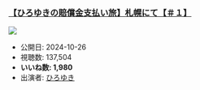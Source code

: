 ### [【ひろゆきの賠償金支払い旅】札幌にて【＃１】](https://www.youtube.com/watch?v=yTGKZsNcV8E)
[![](https://img.youtube.com/vi/yTGKZsNcV8E/sddefault.jpg)](https://www.youtube.com/watch?v=yTGKZsNcV8E)
-   公開日: 2024-10-26
-   視聴数: 137,504
-   **いいね数: 1,980**
-   出演者: [ひろゆき](/rehacq_fan/people/ひろゆき "wikilink")
